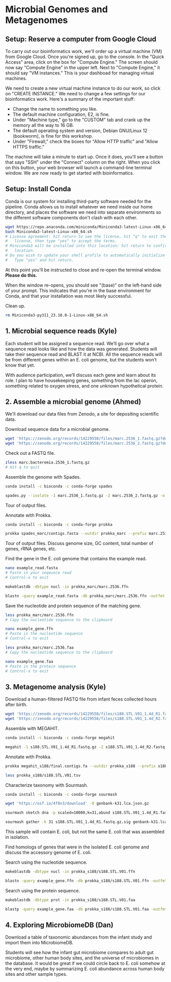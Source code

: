 # Microbial Genomes and Metagenomes

## Setup: Reserve a computer from Google Cloud

To carry out our bioinformatics work, we'll order up a virtual machine
(VM) from Google Cloud. Once you're signed up, go to the console. In
the "Quick Access" area, click on the box for "Compute Engine." The
screen should now say "Compute Engine" in the upper left. Next to
"Compute Engine," it should say "VM instances." This is your dashboad
for managing virtual machines.

We need to create a new virtual machine instance to do our work, so
click on "CREATE INSTANCE." We need to change a few settings for our
bioinformatics work. Here's a summary of the important stuff:

* Change the name to something you like.
* The default machine configuration, E2, is fine.
* Under "Machine type," go to the "CUSTOM" tab and crank up the
  memory all the way to 16 GB.
* The default operating system and version, Debian GNU/Linux 12 (bookworm),
  is fine for this workshop.
* Under "Firewall," check the boxes for "Allow HTTP traffic" and
  "Allow HTTPS traffic."

The machine will take a minute to start up. Once it does, you'll see a
button that says "SSH" under the "Connect" column on the right. When
you click on this button, your web browser will launch a command-line
terminal window. We are now ready to get started with bioinformatics.

## Setup: Install Conda

Conda is our system for installing third-party software needed for the
pipeline. Conda allows us to install whatever we need inside our home
directory, and places the software we need into separate environments
so the different software components don't clash with each other.

```bash
wget https://repo.anaconda.com/miniconda/Miniconda3-latest-Linux-x86_64.sh
bash Miniconda3-latest-Linux-x86_64.sh
# License agreement: hit return to see the license, hit "q" to exit the
#   license, then type "yes" to accept the terms.
# Miniconda3 will be installed into this location: hit return to confirm the
#   location.
# Do you wish to update your shell profile to automatically initialize conda?
#   Type "yes" and hit return.
```

At this point you'll be instructed to close and re-open the terminal
window. **Please do this.**

When the window re-opens, you should see "(base)" on the left-hand
side of your prompt. This indicates that you're in the base
environment for Conda, and that your installation was most likely
successful.

Clean up.

```bash
rm Miniconda3-py311_23.10.0-1-Linux-x86_64.sh
```

## 1. Microbial sequence reads (Kyle)

Each student will be assigned a sequence read. We’ll go over what a
sequence read looks like and how the data was generated. Students will
take their sequence read and BLAST it at NCBI. All the sequence reads
will be from different genes within an E. coli genome, but the
students won’t know that yet.

With audience participation, we’ll discuss each gene and learn about
its role.  I plan to have housekeeping genes, something from the lac
operon, something related to oxygen stress, and one unknown
hypothetical protein.

## 2. Assemble a microbial genome (Ahmed)

We'll download our data files from Zenodo, a site for depositing
scientific data.

Download sequence data for a microbial genome.

```bash
wget 'https://zenodo.org/records/14229558/files/marc.2536_1.fastq.gz?download=1' -O marc.2536_1.fastq.gz
wget 'https://zenodo.org/records/14229558/files/marc.2536_2.fastq.gz?download=1' -O marc.2536_2.fastq.gz
```

Check out a FASTQ file.

```bash
zless marc.bacteremia.2536_1.fastq.gz
# Hit q to quit
```

Assemble the genome with Spades.

```bash
conda install -c bioconda -c conda-forge spades
```

```bash
spades.py --isolate -1 marc.2536_1.fastq.gz -2 marc.2536_2.fastq.gz -o spades_marc
```

Tour of output files.

Annotate with Prokka.

```bash
conda install -c bioconda -c conda-forge prokka
```

```bash
prokka spades_marc/contigs.fasta --outdir prokka_marc --prefix marc.2536
```

Tour of output files. Discuss genome size, GC content, total number of
genes, rRNA genes, etc.

Find the gene in the E. coli genome that contains the example read.

```bash
nano example_read.fasta
# Paste in your seqeunce read
# Control-x to exit
```

```bash
makeblastdb -dbtype nucl -in prokka_marc/marc.2536.ffn
```

```bash
blastn -query example_read.fasta -db prokka_marc/marc.2536.ffn -outfmt 7
```

Save the nucleotide and protein sequence of the matching gene.

```bash
less prokka_marc/marc.2536.ffn
# Copy the nucleotide sequence to the clipboard
```

```bash
nano example_gene.ffn
# Paste in the nucleotide sequence
# Control-x to exit
```

```bash
less prokka_marc/marc.2536.faa
# Copy the nucleotide sequence to the clipboard
```

```bash
nano example_gene.faa
# Paste in the protein sequence
# Control-x to exit
```

## 3. Metagenome analysis (Kyle)

Download a human-filtered FASTQ file from infant feces collected hours
after birth.

```bash
wget 'https://zenodo.org/records/14229558/files/s188.STL.V01_1.4d_R1.fastq.gz?download=1' -O s188.STL.V01_1.4d_R1.fastq.gz
wget 'https://zenodo.org/records/14229558/files/s188.STL.V01_1.4d_R2.fastq.gz?download=1' -O s188.STL.V01_1.4d_R2.fastq.gz
```

Assemble with MEGAHIT.

```bash
conda install -c bioconda -c conda-forge megahit
```

```bash
megahit -1 s188.STL.V01_1.4d_R1.fastq.gz -2 s188.STL.V01_1.4d_R2.fastq.gz -o megahit_s188
```

Annotate with Prokka.

```bash
prokka megahit_s188/final.contigs.fa --outdir prokka_s188 --prefix s188.STL.V01
```

```bash
less prokka_s188/s188.STL.V01.tsv
```

Characterize taxonomy with Sourmash.

```bash
conda install -c bioconda -c conda-forge sourmash
```

```bash
wget 'https://osf.io/4f8n3/download' -O genbank-k31.lca.json.gz
```

```bash
sourmash sketch dna -p scaled=10000,k=31,abund s188.STL.V01_1.4d_R1.fastq.gz --name-from-first
```

```bash
sourmash gather -k 31 s188.STL.V01_1.4d_R1.fastq.gz.sig genbank-k31.lca.json.gz
```

This sample will contain E. coli, but not the same E. coli that was
assembled in isolation.

Find homologs of genes that were in the isolated E. coli genome and
discuss the accessory genome of E. coli.

Search using the nucleotide sequence.

```bash
makeblastdb -dbtype nucl -in prokka_s188/s188.STL.V01.ffn
```

```bash
blastn -query example_gene.ffn -db prokka_s188/s188.STL.V01.ffn -outfmt 7
```

Search using the protein sequence.

```bash
makeblastdb -dbtype prot -in prokka_s188/s188.STL.V01.faa
```

```bash
blastp -query example_gene.faa -db prokka_s188/s188.STL.V01.faa -outfmt 7
```

## 4. Exploring MicrobiomeDB (Dan)

Download a table of taxonomic abundances from the infant study and
import them into MicrobiomeDB.

Students will see how the infant gut microbiome compares to adult gut
microbiome, other human body sites, and the universe of microbiomes in
the database. It would be great if we could circle back to E. coli
somehow at the very end, maybe by summarizing E. coli abundance across
human body sites and other sample types.
